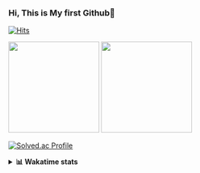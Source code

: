 ### Hi, This is My first Github👋
[![Hits](https://hits.seeyoufarm.com/api/count/incr/badge.svg?url=https%3A%2F%2Fgithub.com%2FJonghyun-Park1027&count_bg=%2379C83D&title_bg=%23555555&icon=&icon_color=%23E7E7E7&title=hits&edge_flat=false)](https://hits.seeyoufarm.com)
<br>


<p>
  <img height="180em" src="https://github-readme-stats-eight-rho-29.vercel.app/api?username=Jonghyun-Park1027&show_icons=true&include_all_commits=true&bg_color=30,e96443,904e95&title_color=fff&text_color=fff">
  <img height="180em" src="https://github-readme-stats-eight-rho-29.vercel.app/api/top-langs/?username=Jonghyun-Park1027&layout=compact&bg_color=30,e96443,904e95&title_color=fff&text_color=fff">


[![Solved.ac Profile](http://mazassumnida.wtf/api/v2/generate_badge?boj=ppjjhh1027)](https://solved.ac/ppjjhh1027/)

</p>
<details>
<summary><b>📊 Wakatime stats</b><br></summary>
<div>
<hr/>



<!--START_SECTION:waka-->
![Code Time](http://img.shields.io/badge/Code%20Time-1%2C004%20hrs%209%20mins-blue)

![Profile Views](http://img.shields.io/badge/Profile%20Views-0-blue)

**🐱 My GitHub Data** 

> 📦 112.0 kB Used in GitHub's Storage 
 > 
> 🚫 Not Opted to Hire
 > 
> 📜 10 Public Repositories 
 > 
> 🔑 4 Private Repositories 
 > 
**I'm an Early 🐤** 

```text
🌞 Morning                52 commits          █████░░░░░░░░░░░░░░░░░░░░   18.31 % 
🌆 Daytime                144 commits         █████████████░░░░░░░░░░░░   50.70 % 
🌃 Evening                75 commits          ███████░░░░░░░░░░░░░░░░░░   26.41 % 
🌙 Night                  13 commits          █░░░░░░░░░░░░░░░░░░░░░░░░   04.58 % 
```
📅 **I'm Most Productive on Friday** 

```text
Monday                   47 commits          ████░░░░░░░░░░░░░░░░░░░░░   16.55 % 
Tuesday                  42 commits          ████░░░░░░░░░░░░░░░░░░░░░   14.79 % 
Wednesday                23 commits          ██░░░░░░░░░░░░░░░░░░░░░░░   08.10 % 
Thursday                 30 commits          ███░░░░░░░░░░░░░░░░░░░░░░   10.56 % 
Friday                   66 commits          ██████░░░░░░░░░░░░░░░░░░░   23.24 % 
Saturday                 27 commits          ██░░░░░░░░░░░░░░░░░░░░░░░   09.51 % 
Sunday                   49 commits          ████░░░░░░░░░░░░░░░░░░░░░   17.25 % 
```


📊 **This Week I Spent My Time On** 

```text
🕑︎ Time Zone: Asia/Seoul

💬 Programming Languages: 
Python                   10 hrs 27 mins      ████████████████████████░   97.06 % 
TOML                     5 mins              ░░░░░░░░░░░░░░░░░░░░░░░░░   00.87 % 
Bash                     4 mins              ░░░░░░░░░░░░░░░░░░░░░░░░░   00.66 % 
Text                     3 mins              ░░░░░░░░░░░░░░░░░░░░░░░░░   00.61 % 
JSON                     3 mins              ░░░░░░░░░░░░░░░░░░░░░░░░░   00.47 % 

🔥 Editors: 
VS Code                  9 hrs 46 mins       ███████████████████████░░   90.78 % 
Cursor                   59 mins             ██░░░░░░░░░░░░░░░░░░░░░░░   09.22 % 

🐱‍💻 Projects: 
GPT_side_project         6 hrs 52 mins       ████████████████░░░░░░░░░   63.90 % 
gpt                      3 hrs 53 mins       █████████░░░░░░░░░░░░░░░░   36.10 % 

💻 Operating System: 
Windows                  10 hrs 46 mins      █████████████████████████   100.00 % 
```

**I Mostly Code in Jupyter Notebook** 

```text
Jupyter Notebook         6 repos             ███████████████░░░░░░░░░░   60.00 % 
C++                      3 repos             ████████░░░░░░░░░░░░░░░░░   30.00 % 
Python                   1 repo              ██░░░░░░░░░░░░░░░░░░░░░░░   10.00 % 
```




 Last Updated on 23/07/2025 18:51:58 UTC
<!--END_SECTION:waka-->
</details>



